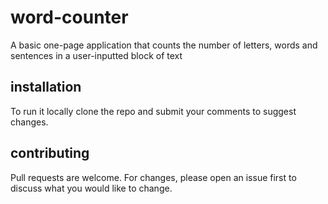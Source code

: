 # word-counter

A basic one-page application that counts the number of letters, words and sentences in a user-inputted block of text

## installation

To run it locally clone the repo and submit your comments to suggest changes. 

## contributing

Pull requests are welcome. For changes, please open an issue first
to discuss what you would like to change.
